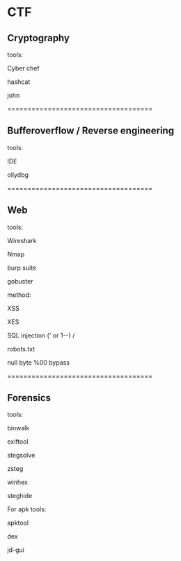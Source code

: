 # CTF
Cryptography
------------------------------------
tools:

Cyber chef

hashcat

john


====================================

Bufferoverflow / Reverse engineering
------------------------------------
tools:

IDE

ollydbg


====================================

Web
------------------------------------
tools:

Wireshark

Nmap

burp suite

gobuster

method:

XSS

XES

SQL injection (' or 1--) / 

robots.txt

null byte %00 bypass

====================================

Forensics
------------------------------------

tools:

binwalk

exiftool

stegsolve

zsteg

winhex

steghide


For apk tools:

apktool

dex

jd-gui
